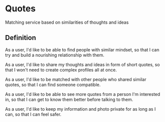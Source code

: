 # Quotes
Matching service based on similarities of thoughts and ideas

## Definition

As a user, I'd like to be able to find people with similar mindset, so that I can try and build a nourishing relationship with them.

As a user, I'd like to share my thoughts and ideas in form of short quotes, so that I won't need to create complex profiles all at once.

As a user, I'd like to be matched with other people who shared similar quotes, so that I can find someone compatible.

As a user, I'd like to be able to see more quotes from a person I'm interested in, so that I can get to know them better before talking to them.

As a user, I'd like to keep my information and photo private for as long as I can, so that I can feel safer.
